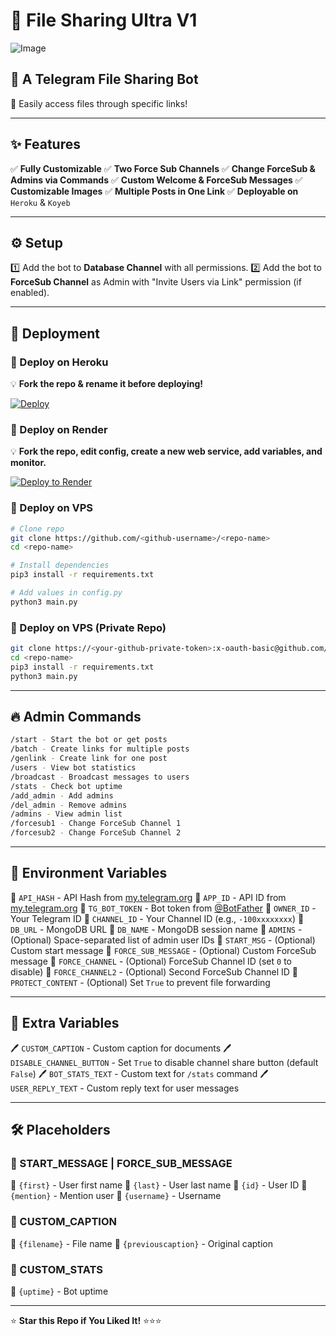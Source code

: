 # 📁 File Sharing Ultra V1

![Image](https://graph.org/file/8ff3ad679a8d46214e418-6080b447bc548aeaab.jpg)

## 🚀 A Telegram File Sharing Bot
🔗 Easily access files through specific links!

---

## ✨ Features
✅ **Fully Customizable**
✅ **Two Force Sub Channels**
✅ **Change ForceSub & Admins via Commands**
✅ **Custom Welcome & ForceSub Messages**
✅ **Customizable Images**
✅ **Multiple Posts in One Link**
✅ **Deployable on** `Heroku` & `Koyeb`

---

## ⚙️ Setup
1️⃣ Add the bot to **Database Channel** with all permissions.
2️⃣ Add the bot to **ForceSub Channel** as Admin with "Invite Users via Link" permission (if enabled).

---

## 🚀 Deployment
### 📌 Deploy on Heroku
💡 **Fork the repo & rename it before deploying!**

[![Deploy](https://www.herokucdn.com/deploy/button.svg)](https://heroku.com/deploy)

### 📌 Deploy on Render
💡 **Fork the repo, edit config, create a new web service, add variables, and monitor.**

[![Deploy to Render](https://render.com/images/deploy-to-render-button.svg)](https://render.com)

### 📌 Deploy on VPS
```bash
# Clone repo
git clone https://github.com/<github-username>/<repo-name>
cd <repo-name>

# Install dependencies
pip3 install -r requirements.txt

# Add values in config.py
python3 main.py
```

### 📌 Deploy on VPS (Private Repo)
```bash
git clone https://<your-github-private-token>:x-oauth-basic@github.com/<github-username>/<repo-name>
cd <repo-name>
pip3 install -r requirements.txt
python3 main.py
```

---

## 🔥 Admin Commands
```bash
/start - Start the bot or get posts
/batch - Create links for multiple posts
/genlink - Create link for one post
/users - View bot statistics
/broadcast - Broadcast messages to users
/stats - Check bot uptime
/add_admin - Add admins
/del_admin - Remove admins
/admins - View admin list
/forcesub1 - Change ForceSub Channel 1
/forcesub2 - Change ForceSub Channel 2
```

---

## 🔑 Environment Variables
🔹 `API_HASH` - API Hash from [my.telegram.org](https://my.telegram.org)
🔹 `APP_ID` - API ID from [my.telegram.org](https://my.telegram.org)
🔹 `TG_BOT_TOKEN` - Bot token from [@BotFather](https://t.me/BotFather)
🔹 `OWNER_ID` - Your Telegram ID
🔹 `CHANNEL_ID` - Your Channel ID (e.g., `-100xxxxxxxx`)
🔹 `DB_URL` - MongoDB URL
🔹 `DB_NAME` - MongoDB session name
🔹 `ADMINS` - (Optional) Space-separated list of admin user IDs
🔹 `START_MSG` - (Optional) Custom start message
🔹 `FORCE_SUB_MESSAGE` - (Optional) Custom ForceSub message
🔹 `FORCE_CHANNEL` - (Optional) ForceSub Channel ID (set `0` to disable)
🔹 `FORCE_CHANNEL2` - (Optional) Second ForceSub Channel ID
🔹 `PROTECT_CONTENT` - (Optional) Set `True` to prevent file forwarding

---

## 🎨 Extra Variables
🖊️ `CUSTOM_CAPTION` - Custom caption for documents
🖊️ `DISABLE_CHANNEL_BUTTON` - Set `True` to disable channel share button (default `False`)
🖊️ `BOT_STATS_TEXT` - Custom text for `/stats` command
🖊️ `USER_REPLY_TEXT` - Custom reply text for user messages

---

## 🛠️ Placeholders
### 🔹 START_MESSAGE | FORCE_SUB_MESSAGE
🔹 `{first}` - User first name
🔹 `{last}` - User last name
🔹 `{id}` - User ID
🔹 `{mention}` - Mention user
🔹 `{username}` - Username

### 🔹 CUSTOM_CAPTION
🔹 `{filename}` - File name
🔹 `{previouscaption}` - Original caption

### 🔹 CUSTOM_STATS
🔹 `{uptime}` - Bot uptime

---

⭐ **Star this Repo if You Liked It!** ⭐⭐⭐
